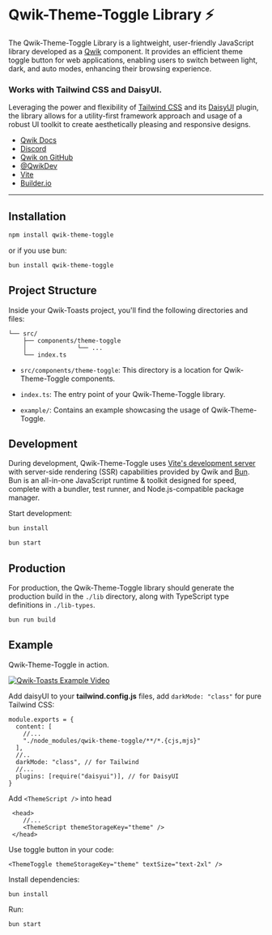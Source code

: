 # Qwik-Theme-Toggle Library ⚡️

The Qwik-Theme-Toggle Library is a lightweight, user-friendly JavaScript library developed as a [Qwik](https://qwik.builder.io/) component. It provides an efficient theme toggle button for web applications, enabling users to switch between light, dark, and auto modes, enhancing their browsing experience. 
### Works with Tailwind CSS and DaisyUI.

Leveraging the power and flexibility of [Tailwind CSS](https://tailwindcss.com/) and its [DaisyUI](https://daisyui.com/) plugin, the library allows for a utility-first framework approach and usage of a robust UI toolkit to create aesthetically pleasing and responsive designs.

- [Qwik Docs](https://qwik.builder.io/)
- [Discord](https://qwik.builder.io/chat)
- [Qwik on GitHub](https://github.com/BuilderIO/qwik)
- [@QwikDev](https://twitter.com/QwikDev)
- [Vite](https://vitejs.dev/)
- [Builder.io](https://www.builder.io/)

---

## Installation

```bash
npm install qwik-theme-toggle
```

or if you use bun:

```bash
bun install qwik-theme-toggle
```

## Project Structure

Inside your Qwik-Toasts project, you'll find the following directories and files:

```
└── src/
    ├── components/theme-toggle
    │              └── ...
    └── index.ts
```

- `src/components/theme-toggle`: This directory is a location for Qwik-Theme-Toggle components.

- `index.ts`: The entry point of your Qwik-Theme-Toggle library.

- `example/`: Contains an example showcasing the usage of Qwik-Theme-Toggle.

## Development

During development, Qwik-Theme-Toggle uses [Vite's development server](https://vitejs.dev/) with server-side rendering (SSR) capabilities provided by Qwik and [Bun](https://bun.sh/). Bun is an all-in-one JavaScript runtime & toolkit designed for speed, complete with a bundler, test runner, and Node.js-compatible package manager.

Start development:

```bash
bun install
```

```bash
bun start
```

## Production

For production, the Qwik-Theme-Toggle library should generate the production build in the `./lib` directory, along with TypeScript type definitions in `./lib-types`.

```bash
bun run build
```

## Example

Qwik-Theme-Toggle in action.

[![Qwik-Toasts Example Video](https://img.youtube.com/vi/51iWIiZFCQY/0.jpg)](https://www.youtube.com/watch?v=51iWIiZFCQY)

Add daisyUI to your **tailwind.config.js** files, add ```darkMode: "class"``` for pure Tailwind CSS:

```
module.exports = {
  content: [
    //...
    "./node_modules/qwik-theme-toggle/**/*.{cjs,mjs}"
  ],
  //..
  darkMode: "class", // for Tailwind
  //...
  plugins: [require("daisyui")], // for DaisyUI
}
```

Add `<ThemeScript />` into head

```
 <head>
    //...
    <ThemeScript themeStorageKey="theme" />
 </head>
```

Use toggle button in your code:

```
<ThemeToggle themeStorageKey="theme" textSize="text-2xl" />
```

Install dependencies:

```
bun install
```

Run:

```bash
bun start
```

